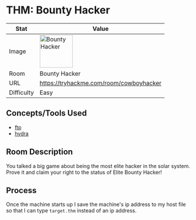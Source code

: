 # THM: Bounty Hacker

| Stat | Value |
| ---------- | -------------------------------------------- |
| Image | <img src="../../images/write_ups/try_hack_me/bounty_hacker/bounty_hacker.png" alt="Bounty Hacker" width="90"/> |
| Room | Bounty Hacker |
| URL | https://tryhackme.com/room/cowboyhacker |
| Difficulty | Easy |

## Concepts/Tools Used

- [ftp](../../tools/ftp.md)
- [hydra](../../tools/hydra.md)

## Room Description

You talked a big game about being the most elite hacker in the solar system. Prove it and claim your right to the status of Elite Bounty Hacker!

## Process

Once the machine starts up I save the machine's ip address to my host file so that I can type `target.thm` instead of an ip address.
